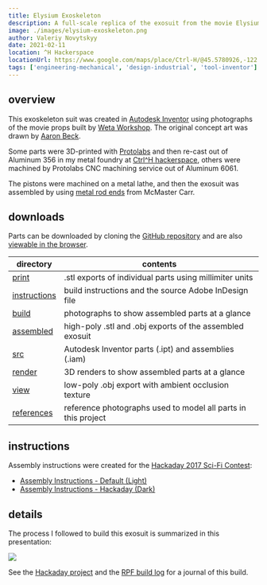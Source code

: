 ```yaml
---
title: Elysium Exoskeleton
description: A full-scale replica of the exosuit from the movie Elysium (2013)
image: ./images/elysium-exoskeleton.png
author: Valeriy Novytskyy
date: 2021-02-11
location: ^H Hackerspace
locationUrl: https://www.google.com/maps/place/Ctrl-H/@45.5780926,-122.6819841,20.57z
tags: ['engineering-mechanical', 'design-industrial', 'tool-inventor']
---
```


## overview

This exoskeleton suit was created in [Autodesk Inventor](https://www.autodesk.com/products/inventor/overview) using photographs of the movie props built by [Weta Workshop](https://wetaworkshopdesignstudio.artstation.com/). The original concept art was drawn by [Aaron Beck](http://skul4aface.blogspot.com/).

Some parts were 3D-printed with [Protolabs](https://www.protolabs.com/) and then re-cast out of Aluminum 356 in my metal foundry at [Ctrl^H hackerspace](https://pdxhackerspace.org/), others were machined by Protolabs CNC machining service out of Aluminum 6061.

The pistons were machined on a metal lathe, and then the exosuit was assembled by using [metal rod ends](https://www.mcmaster.com/rod-ends/ball-joint-rod-ends-10/shank-thread-size~m6/) from McMaster Carr.

## downloads

Parts can be downloaded by cloning the [GitHub repository](https://github.com/01binary/elysium-max-exoskeleton) and are also [viewable in the browser](https://github.com/01binary/elysium-max-exoskeleton/blob/master/print/HipRight.stl).

| directory                                                                                    | contents                                                      |
| -------------------------------------------------------------------------------------------- | ------------------------------------------------------------- |
| [print](https://github.com/01binary/elysium-max-exoskeleton/tree/master/print)               | .stl exports of individual parts using millimiter units       |
| [instructions](https://github.com/01binary/elysium-max-exoskeleton/tree/master/instructions) | build instructions and the source Adobe InDesign file         |
| [build](https://github.com/01binary/elysium-max-exoskeleton/tree/master/build)               | photographs to show assembled parts at a glance               |
| [assembled](https://github.com/01binary/elysium-max-exoskeleton/tree/master/assembled)       | high-poly .stl and .obj exports of the assembled exosuit      |
| [src](https://github.com/01binary/elysium-max-exoskeleton/tree/master/src)                   | Autodesk Inventor parts (.ipt) and assemblies (.iam)          |
| [render](https://github.com/01binary/elysium-max-exoskeleton/tree/master/render)             | 3D renders to show assembled parts at a glance                |
| [view](https://github.com/01binary/elysium-max-exoskeleton/tree/master/view)                 | low-poly .obj export with ambient occlusion texture           |
| [references](https://github.com/01binary/elysium-max-exoskeleton/tree/master/references)     | reference photographs used to model all parts in this project |

## instructions

Assembly instructions were created for the [Hackaday 2017 Sci-Fi Contest](https://hackaday.io/contest/19541-hackadays-2017-sci-fi-contest):

- [Assembly Instructions - Default (Light)](exoskeleton-instructions-light.pdf)
- [Assembly Instructions - Hackaday (Dark)](exoskeleton-instructions-dark.pdf)

## details

The process I followed to build this exosuit is summarized in this presentation:

<a href="https://docs.google.com/presentation/d/19_l0XWe4A3Xc64K67Ak3zYep9TedVx4DBbwqQECWMyE/edit?usp=sharing">
    <img src="./images/exoskeleton-presentation.jpg"></img>
</a>

See the [Hackaday project](https://hackaday.io/project/19830-elysium-max-exoskeleton/) and the [RPF build log](http://www.therpf.com/showthread.php?t=212832) for a journal of this build.
